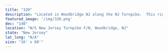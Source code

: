 ```yaml
---
title: "320"
description: "Located in Woodbridge NJ along the NJ Turnpike.  This right hand read is located on one of the most heavily travelled stretches of the NJ Turnpike with seven lanes of traffic for southbound commuters.  This location reaches commuters travelling from Northern New Jersey and New York City heading south towards the Garden State Parkway.   Positioned at the top of a slight grade along a long straight away this location has excellent visibility and can be viewed for almost three quarters of a mile."
featured_image: '/img/320.png'
dec: "140"
location: "W/S New Jersey Turnpike F/N, Woodbridge, NJ"
state: "New Jersey"
lat_long: "N/A"
size: "16' x 60'"
---
```

